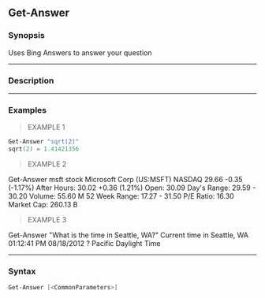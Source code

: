 Get-Answer
----------

### Synopsis
Uses Bing Answers to answer your question

---

### Description

---

### Examples
> EXAMPLE 1

```PowerShell
Get-Answer "sqrt(2)"
sqrt(2) = 1.41421356
```
> EXAMPLE 2

Get-Answer msft stock
Microsoft Corp (US:MSFT) NASDAQ
29.66  -0.35 (-1.17%)
After Hours: 30.02 +0.36 (1.21%)
Open: 30.09    Day's Range: 29.59 - 30.20
Volume: 55.60 M    52 Week Range: 17.27 - 31.50
P/E Ratio: 16.30    Market Cap: 260.13 B
> EXAMPLE 3

Get-Answer "What is the time in Seattle, WA?"
Current time in Seattle, WA
01:12:41 PM
08/18/2012 ? Pacific Daylight Time

---

### Syntax
```PowerShell
Get-Answer [<CommonParameters>]
```

